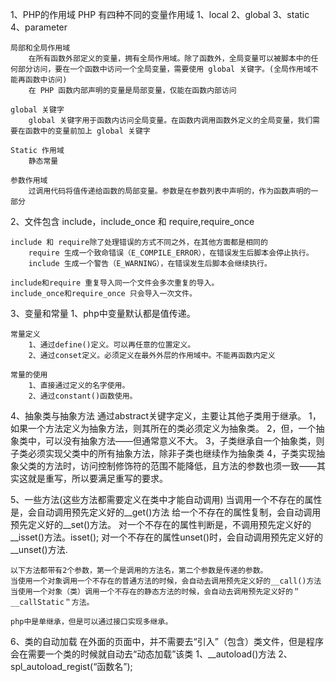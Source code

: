 1、PHP的作用域
	PHP 有四种不同的变量作用域
		1、local
		2、global
		3、static
		4、parameter

	局部和全局作用域
		在所有函数外部定义的变量，拥有全局作用域。除了函数外，全局变量可以被脚本中的任何部分访问，要在一个函数中访问一个全局变量，需要使用 global 关键字。(全局作用域不能再函数中访问)
		在 PHP 函数内部声明的变量是局部变量，仅能在函数内部访问
	
	global 关键字
		global 关键字用于函数内访问全局变量。在函数内调用函数外定义的全局变量，我们需要在函数中的变量前加上 global 关键字
	
	Static 作用域
		静态常量
	
	参数作用域
		过调用代码将值传递给函数的局部变量。参数是在参数列表中声明的，作为函数声明的一部分
		


2、文件包含
	include，include_once 和 require,require_once
	
	include 和 require除了处理错误的方式不同之外，在其他方面都是相同的
		require 生成一个致命错误（E_COMPILE_ERROR），在错误发生后脚本会停止执行。
		include 生成一个警告（E_WARNING），在错误发生后脚本会继续执行。

	include和require 重复导入同一个文件会多次重复的导入。
	include_once和require_once 只会导入一次文件。


3、变量和常量
	1、php中变量默认都是值传递。

	常量定义
		1、通过define()定义。可以再任意的位置定义。
		2、通过conset定义。必须定义在最外外层的作用域中。不能再函数内定义

	常量的使用
		1、直接通过定义的名字使用。
		2、通过constant()函数使用。


4、抽象类与抽象方法
	通过abstract关键字定义，主要让其他子类用于继承。
	1，如果一个方法定义为抽象方法，则其所在的类必须定义为抽象类。
	2，但，一个抽象类中，可以没有抽象方法——但通常意义不大。
	3，子类继承自一个抽象类，则子类必须实现父类中的所有抽象方法，除非子类也继续作为抽象类
	4，子类实现抽象父类的方法时，访问控制修饰符的范围不能降低，且方法的参数也须一致——其实这就是重写，所以要满足重写的要求。


5、一些方法(这些方法都需要定义在类中才能自动调用)
	当调用一个不存在的属性是，会自动调用预先定义好的__get()方法
	给一个不存在的属性复制，会自动调用预先定义好的__set()方法。
	对一个不存在的属性判断是，不调用预先定义好的__isset()方法。isset();
	对一个不存在的属性unset()时，会自动调用预先定义好的__unset()方法.
	
	以下方法都带有2个参数，第一个是调用的方法名，第二个参数是传递的参数。
	当使用一个对象调用一个不存在的普通方法的时候，会自动去调用预先定义好的__call()方法
	当使用一个对象（类）调用一个不存在的静态方法的时候，会自动去调用预先定义好的＂__callStatic＂方法。

	php中是单继承，但是可以通过接口实现多继承。


6、类的自动加载
	在外面的页面中，并不需要去“引入”（包含）类文件，但是程序会在需要一个类的时候就自动去“动态加载”该类
	1、__autoload()方法
	2、spl_autoload_regist(“函数名”);
	








	
